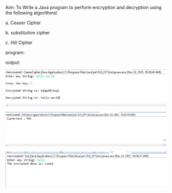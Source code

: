 Aim: To Write a Java program to perform encryption and decryption using the following algorithms\

a. Ceaser Cipher

b. substitution cipher

c. Hill Cipher

program:


output:

![output](CeaserCipher.png)

![output](HillCipher.png)

![output](Substitution.png)
